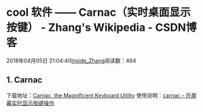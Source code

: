 
# cool 软件 —— Carnac（实时桌面显示按键） - Zhang's Wikipedia - CSDN博客


2018年04月05日 21:04:40[Inside_Zhang](https://me.csdn.net/lanchunhui)阅读数：464



## 1. Carnac
下载地址：[Carnac, the Magnificent Keyboard Utility](http://code52.org/carnac/)
使用说明：[carnac – 在屏幕实时显示按键操作](https://www.appinn.com/carnac/)

